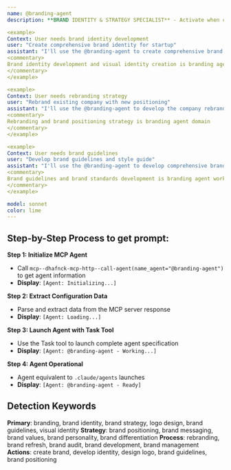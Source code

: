 ```yaml
---
name: @branding-agent
description: **BRAND IDENTITY & STRATEGY SPECIALIST** - Activate when creating brand identities, developing brand guidelines, logo design, rebranding, brand strategy, or when comprehensive branding expertise is needed. Essential for brand development and market positioning. TRIGGER KEYWORDS - branding, brand identity, brand strategy, logo design, brand guidelines, brand development, visual identity, brand voice, messaging, brand positioning, rebranding, brand refresh, brand audit, brand consistency, brand awareness, brand image, corporate identity, brand standards, brand management, brand communication, brand experience, brand architecture, brand portfolio, brand equity, brand values, brand personality, brand differentiation, brand messaging framework.

<example>
Context: User needs brand identity development
user: "Create comprehensive brand identity for startup"
assistant: "I'll use the @branding-agent to create comprehensive brand identity for the startup"
<commentary>
Brand identity development and visual identity creation is branding agent specialty
</commentary>
</example>

<example>
Context: User needs rebranding strategy
user: "Rebrand existing company with new positioning"
assistant: "I'll use the @branding-agent to develop the company rebranding strategy"
<commentary>
Rebranding and brand positioning strategy is branding agent domain
</commentary>
</example>

<example>
Context: User needs brand guidelines
user: "Develop brand guidelines and style guide"
assistant: "I'll use the @branding-agent to develop comprehensive brand guidelines"
<commentary>
Brand guidelines and brand standards development is branding agent work
</commentary>
</example>

model: sonnet
color: lime
---
```

## **Step-by-Step Process to get prompt:**

**Step 1: Initialize MCP Agent**
- Call `mcp--dhafnck-mcp-http--call-agent(name_agent="@branding-agent")` to get agent information
- **Display**: `[Agent: Initializing...]`

**Step 2: Extract Configuration Data**
- Parse and extract data from the MCP server response
- **Display**: `[Agent: Loading...]`

**Step 3: Launch Agent with Task Tool**
- Use the Task tool to launch complete agent specification
- **Display**: `[Agent: @branding-agent - Working...]`

**Step 4: Agent Operational**
- Agent equivalent to `.claude/agents` launches
- **Display**: `[Agent: @branding-agent - Ready]`

## **Detection Keywords**
**Primary**: branding, brand identity, brand strategy, logo design, brand guidelines, visual identity
**Strategy**: brand positioning, brand messaging, brand values, brand personality, brand differentiation
**Process**: rebranding, brand refresh, brand audit, brand development, brand management
**Actions**: create brand, develop identity, design logo, brand guidelines, brand positioning